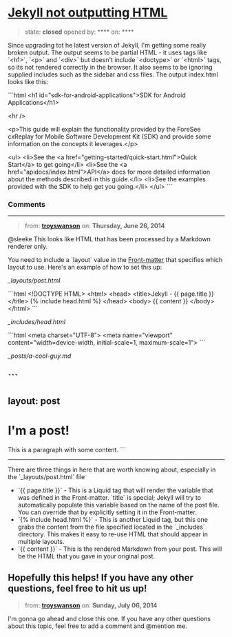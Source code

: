 # [Jekyll not outputting HTML](https://github.com/jekyll/jekyll-help/issues/78)

> state: **closed** opened by: **** on: ****

Since upgrading tot he latest version of Jekyll, I&#x27;m getting some really broken output. The output seems to be partial HTML - it uses tags like &#x60;&lt;h1&gt;&#x60;, &#x60;&lt;p&gt;&#x60; and &#x60;&lt;div&gt;&#x60; but doesn&#x27;t include &#x60;&lt;doctype&gt;&#x60; or &#x60;&lt;html&gt;&#x60; tags, so its not rendered correctly in the browser. It also seems to be ignoring supplied includes such as the sidebar and css files. The output index.html looks like this:

&#x60;&#x60;&#x60;html
&lt;h1 id=&quot;sdk-for-android-applications&quot;&gt;SDK for Android Applications&lt;/h1&gt;

&lt;hr /&gt;

&lt;p&gt;This guide will explain the functionality provided by the ForeSee cxReplay
for Mobile Software Development Kit (SDK) and provide some information on
the concepts it leverages.&lt;/p&gt;

&lt;ul&gt;
  &lt;li&gt;See the &lt;a href=&quot;getting-started/quick-start.html&quot;&gt;Quick Start&lt;/a&gt; to get going&lt;/li&gt;
  &lt;li&gt;See the &lt;a href=&quot;apidocs/index.html&quot;&gt;API&lt;/a&gt; docs for more detailed information about the methods
described in this guide.&lt;/li&gt;
  &lt;li&gt;See the examples provided with the SDK to help get you going.&lt;/li&gt;
&lt;/ul&gt;
&#x60;&#x60;&#x60;

### Comments

---
> from: [**troyswanson**](https://github.com/jekyll/jekyll-help/issues/78#issuecomment-47249210) on: **Thursday, June 26, 2014**

@sleeke This looks like HTML that has been processed by a Markdown renderer only.

You need to include a &#x60;layout&#x60; value in the [Front-matter](http://jekyllrb.com/docs/frontmatter/) that specifies which layout to use. Here&#x27;s an example of how to set this up:

*_layouts/post.html*

&#x60;&#x60;&#x60;html
&lt;!DOCTYPE HTML&gt;
&lt;html&gt;
&lt;head&gt;
  &lt;title&gt;Jekyll - {{ page.title }}&lt;/title&gt;
  {% include head.html %}
&lt;/head&gt;
&lt;body&gt;
  {{ content }}
&lt;/body&gt;
&lt;/html&gt;
&#x60;&#x60;&#x60;

*_includes/head.html*

&#x60;&#x60;&#x60;html
  &lt;meta charset=&quot;UTF-8&quot;&gt;
  &lt;meta name=&quot;viewport&quot; content=&quot;width=device-width, initial-scale=1, maximum-scale=1&quot;&gt;
&#x60;&#x60;&#x60;

*_posts/a-cool-guy.md*

&#x60;&#x60;&#x60;
---
layout: post
---

# I&#x27;m a post!

This is a paragraph with some content.
&#x60;&#x60;&#x60;

---

There are three things in here that are worth knowing about, especially in the &#x60;_layouts/post.html&#x60; file

* &#x60;{{ page.title }}&#x60; - This is a Liquid tag that will render the variable that was defined in the Front-matter. &#x60;title&#x60; is special; Jekyll will try to automatically populate this variable based on the name of the post file. You can override that by explicitly setting it in the Front-matter.
* &#x60;{% include head.html %}&#x60; - This is another Liquid tag, but this one grabs the content from the file specified located in the &#x60;_includes&#x60; directory. This makes it easy to re-use HTML that should appear in multiple layouts.
* &#x60;{{ content }}&#x60; - This is the rendered Markdown from your post. This will be the HTML that you gave in your original post.

Hopefully this helps! If you have any other questions, feel free to hit us up!
---
> from: [**troyswanson**](https://github.com/jekyll/jekyll-help/issues/78#issuecomment-48134110) on: **Sunday, July 06, 2014**

I&#x27;m gonna go ahead and close this one. If you have any other questions about this topic, feel free to add a comment and @mention me.
